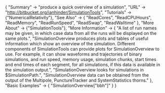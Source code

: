 {
 "Summary" -> "produce a quick overview of a simulation",
 "URL" -> "http://bitbucket.org/ianhinder/SimulationTools",
 "Tutorials" -> {"NumericalRelativity"},
 "See Also" -> {
   "ReadCores",
   "ReadCPUHours",
   "ReadMemory",
   "ReadRunSpeed",
   "ReadSwap",
   "ReadWalltime"
   },
  "More About" -> {"SimulationTools"},
  "More Information" -> {
    "A list of run names may be given, in which case data from all the runs will be displayed on the same plots.",
    "SimulationOverview produces plots and tables of useful information which show an overview of the simulation.  Different components of SimulationTools can provide plots for SimulationOverview to use.  For example, it can show waveforms and trajectories of binary simulations, and run speed, memory usage, simulation chunks, start times and end times of each segment, for all simulations, if this data is available in the simulation output.",
    "SimulationOverview looks for simulations in $SimulationPath.",
    "SimulationOverview data can be obtained from the output of the Multipole, PunctureTracker and SystemStatistics thorns."
    },
  "Basic Examples" -> {
    "SimulationOverview[\"bbh\"]"
  }
}
